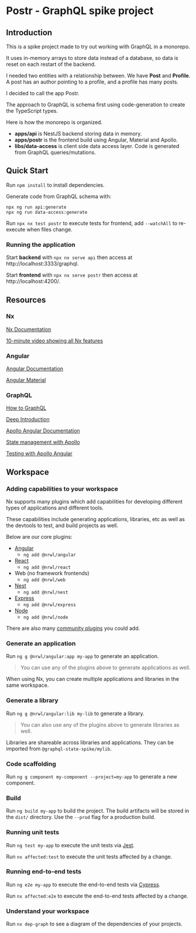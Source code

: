 # Postr - GraphQL spike project

## Introduction

This is a spike project made to try out working with GraphQL in a monorepo.

It uses in-memory arrays to store data instead of a database, so data is reset on each restart of the backend.

I needed two entities with a relationship between. We have **Post** and **Profile**.
A post has an author pointing to a profile, and a profile has many posts.

I decided to call the app Postr.

The approach to GraphQL is schema first using code-generation to create the TypeScript types.

Here is how the monorepo is organized.

- **apps/api** is NestJS backend storing data in memory.
- **apps/postr** is the frontend build using Angular, Material and Apollo.
- **libs/data-access** is client side data access layer. Code is generated from GraphQL queries/mutations.

## Quick Start

Run `npm install` to install dependencies.

Generate code from GraphQL schema with:
```
npx ng run api:generate
npx ng run data-access:generate
```

Run `npx nx test postr` to execute tests for frontend, add `--watchAll` to re-execute when files change.

### Running the application
Start **backend** with `npx nx serve api` then access at http://localhost:3333/graphql.

Start **frontend** with `npx nx serve postr` then access at http://localhost:4200/.

## Resources

### Nx
[Nx Documentation](https://nx.dev/angular)

[10-minute video showing all Nx features](https://nx.dev/getting-started/intro)

### Angular

[Angular Documentation](https://angular.io/docs)

[Angular Material](https://material.angular.io/)

### GraphQL

[How to GraphQL](https://www.howtographql.com/)

[Deep Introduction](https://graphql.org/learn/)

[Apollo Angular Documentation](https://apollo-angular.com/docs)

[State management with Apollo](https://www.apollographql.com/docs/react/local-state/local-state-management/#how-it-works)

[Testing with Apollo Angular](https://apollo-angular.com/docs/development-and-testing/testing)


## Workspace
### Adding capabilities to your workspace

Nx supports many plugins which add capabilities for developing different types of applications and different tools.

These capabilities include generating applications, libraries, etc as well as the devtools to test, and build projects as well.

Below are our core plugins:

- [Angular](https://angular.io)
  - `ng add @nrwl/angular`
- [React](https://reactjs.org)
  - `ng add @nrwl/react`
- Web (no framework frontends)
  - `ng add @nrwl/web`
- [Nest](https://nestjs.com)
  - `ng add @nrwl/nest`
- [Express](https://expressjs.com)
  - `ng add @nrwl/express`
- [Node](https://nodejs.org)
  - `ng add @nrwl/node`

There are also many [community plugins](https://nx.dev/community) you could add.

### Generate an application

Run `ng g @nrwl/angular:app my-app` to generate an application.

> You can use any of the plugins above to generate applications as well.

When using Nx, you can create multiple applications and libraries in the same workspace.

### Generate a library

Run `ng g @nrwl/angular:lib my-lib` to generate a library.

> You can also use any of the plugins above to generate libraries as well.

Libraries are shareable across libraries and applications. They can be imported from `@graphql-state-spike/mylib`.

### Code scaffolding

Run `ng g component my-component --project=my-app` to generate a new component.

### Build

Run `ng build my-app` to build the project. The build artifacts will be stored in the `dist/` directory. Use the `--prod` flag for a production build.

### Running unit tests

Run `ng test my-app` to execute the unit tests via [Jest](https://jestjs.io).

Run `nx affected:test` to execute the unit tests affected by a change.

### Running end-to-end tests

Run `ng e2e my-app` to execute the end-to-end tests via [Cypress](https://www.cypress.io).

Run `nx affected:e2e` to execute the end-to-end tests affected by a change.

### Understand your workspace

Run `nx dep-graph` to see a diagram of the dependencies of your projects.
